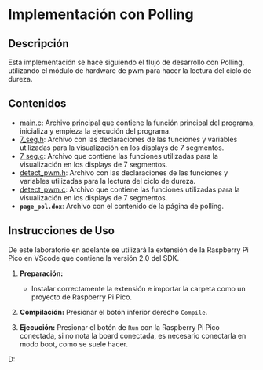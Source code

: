 # Implementación con Polling

## Descripción

Esta implementación se hace siguiendo el flujo de desarrollo con Polling, utilizando el módulo de hardware de pwm para hacer la lectura del ciclo de dureza.
  
## Contenidos
- [main.c](#./C_Polling/src/main.c): Archivo principal que contiene la función principal del programa, inicializa y empieza la ejecución del programa.
- [7_seg.h](#./C_Polling/include/7_seg.h): Archivo con las declaraciones de las funciones y variables utilizadas para la visualización en los displays de 7 segmentos.
- [7_seg.c](#./C_Polling/src/7_seg.c): Archivo que contiene las funciones utilizadas para la visualización en los displays de 7 segmentos.
- [detect_pwm.h](#./C_Polling/include/detect_pwm.h): Archivo con las declaraciones de las funciones y variables utilizadas para la lectura del ciclo de dureza.
- [detect_pwm.c](#./C_Polling/src/detect_pwm.c): Archivo que contiene las funciones utilizadas para la visualización en los displays de 7 segmentos.
- **`page_pol.dox`**: Archivo con el contenido de la página de polling.
  

## Instrucciones de Uso
De este laboratorio en adelante se utilizará la extensión de la Raspberry Pi Pico en VScode que contiene la versión 2.0 del SDK.

1. **Preparación:**
   - Instalar correctamente la extensión e importar la carpeta como un proyecto de Raspberry Pi Pico.

2. **Compilación:**
   Presionar el botón inferior derecho `Compile`.

3. **Ejecución:**
   Presionar el botón de `Run` con la Raspberry Pi Pico conectada, si no nota la board conectada, es necesario conectarla en modo boot, como se suele hacer.

D: